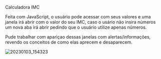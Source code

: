 Calculadora IMC 

Feita com JavaScript, o usuário pode acessar com seus valores e uma janela irá abrir com o valor do seu IMC, caso o usário não insira números um nova aba irá
abrir pedindo que o usuário utilize apenas números. 

Pude trabalhar com apariçao dessas janelas com alertas/informações, revendo os conceitos de como elas aprecem e desaparecem. 



![20230103_154323](https://user-images.githubusercontent.com/105385268/210538812-f8d73b95-d633-4695-8410-1404a3d2612c.gif)
